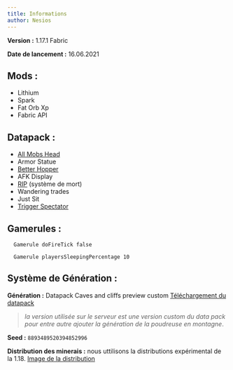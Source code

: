 ```yaml
---
title: Informations
author: Nesios
---
```


**Version :** 1.17.1 Fabric

**Date de lancement :** 16.06.2021

## **Mods :**

- Lithium
- Spark
- Fat Orb Xp
- Fabric API

## **Datapack :**

- [All Mobs Head](https://www.curseforge.com/minecraft/customization/all-mob-heads)
- Armor Statue
- [Better Hopper](https://www.youtube.com/watch?v=3iWKsGFkLWA)
- AFK Display
- [RIP](https://www.planetminecraft.com/data-pack/last-death-position-soul-edition/) (système de mort)
- Wandering trades
- Just Sit
- [Trigger Spectator](https://www.planetminecraft.com/data-pack/smp-friendly-spectator/)

## **Gamerules :**

      Gamerule doFireTick false

      Gamerule playersSleepingPercentage 10

## **Système de Génération :**

**Génération :** Datapack Caves and cliffs preview custom [Téléchargement du datapack](https://www.youtube.com/redirect?event=video_description&redir_token=QUFFLUhqbDQ3VVNvZGxkallfVUZPTlpjTzhESG1hUVRxd3xBQ3Jtc0trNk1tbVdZY0hiNTg4dG8zNmVZeFZkT0lsRmtvSU9uXzVaZ2MwbEtqRlp0aVpsNkNzenFQYTFaNE9uUmxxNzlUUUhSNllGcENoelNkOW8yODQyY3ZUNjMwN3ZQdGtyekhzLTh0VTFoaU1qT3BDMktqSQ&q=https%3A%2F%2Fwww.planetminecraft.com%2Fdata-pack%2Fcaves-amp-cliffs-expansion-pack-20w20a-compatible%2F)

>_la version utilisée sur le serveur est une version custom du data pack pour entre autre ajouter la génération de la poudreuse en montagne_.

**Seed :**  `8893489520394852996`

**Distribution des minerais :** nous uttilisons la distributions expérimental de la 1.18.
[Image de la distribution](/distrib.md)
